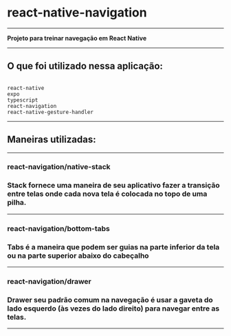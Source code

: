 # react-native-navigation

<hr>

<strong>Projeto para treinar navegação em React Native</strong>

<hr>

<h2><strong> O que foi utilizado nessa aplicação: </h2></strong>


<code>
react-native
expo
typescript
react-navigation
react-native-gesture-handler
</code>

<hr>



<h2>Maneiras utilizadas:</h2>

<hr>


<h3><strong>react-navigation/native-stack</strong><h3/>
<strong>Stack fornece uma maneira de seu aplicativo fazer a transição entre telas onde cada nova tela é colocada no topo de uma pilha. </strong>

<hr>

<h3><strong>react-navigation/bottom-tabs</strong><h3/>
<p>Tabs é a maneira que podem ser guias na parte inferior da tela ou na parte superior abaixo do cabeçalho </p>

<hr>

<h3><strong>react-navigation/drawer</strong><h3/>
<p>Drawer seu padrão comum na navegação é usar a gaveta do lado esquerdo (às vezes do lado direito) para navegar entre as telas. </p>

<hr>
